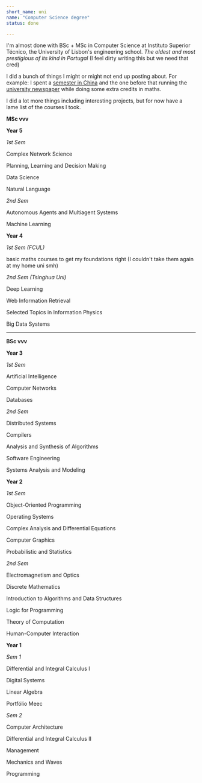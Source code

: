 ```yaml
---
short_name: uni
name: "Computer Science degree"
status: done

---
```


I'm almost done with BSc + MSc in Computer Science at Instituto Superior Técnico, the University of Lisbon's engineering school. _The oldest and most prestigious of its kind in Portugal_ (I feel dirty writing this but we need that cred)

I did a bunch of things I might or might not end up posting about. For example: I spent a [semester in China](_projects/china.md) and the one before that running the [university newspaper](_projects/diferencial.md) while doing some extra credits in maths.

I did a lot more things including interesting projects, but for now have a lame list of the courses I took.

**MSc vvv**

 **Year 5**

  _1st Sem_

   Complex Network Science

   Planning, Learning and Decision Making

   Data Science

   Natural Language

  _2nd Sem_

   Autonomous Agents and Multiagent Systems

   Machine Learning

 **Year 4**

  _1st Sem (FCUL)_

   basic maths courses to get my foundations right (I couldn't take them again at my home uni smh)

  _2nd Sem (Tsinghua Uni)_

   Deep Learning

   Web Information Retrieval

   Selected Topics in Information Physics

   Big Data Systems


***


**BSc vvv**

 **Year 3**

  _1st Sem_

   Artificial Intelligence

   Computer Networks

   Databases   

  _2nd Sem_

   Distributed Systems

   Compilers

   Analysis and Synthesis of Algorithms

   Software Engineering

   Systems Analysis and Modeling

 **Year 2**

  _1st Sem_

   Object-Oriented Programming

   Operating Systems

   Complex Analysis and Differential Equations

   Computer Graphics   

   Probabilistic and Statistics

  _2nd Sem_

   Electromagnetism and Optics

   Discrete Mathematics

   Introduction to Algorithms and Data Structures

   Logic for Programming

   Theory of Computation

   Human-Computer Interaction

 **Year 1**

  _Sem 1_

   Differential and Integral Calculus I

   Digital Systems

   Linear Algebra

   Portfólio Meec

  _Sem 2_

   Computer Architecture

   Differential and Integral Calculus II

   Management

   Mechanics and Waves

   Programming
